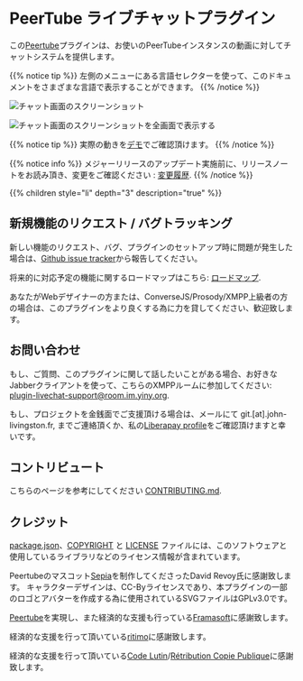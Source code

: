 # PeerTube ライブチャットプラグイン

この[Peertube](https://joinpeertube.org/)プラグインは、お使いのPeerTubeインスタンスの動画に対してチャットシステムを提供します。

{{% notice tip %}}
左側のメニューにある言語セレクターを使って、このドキュメントをさまざまな言語で表示することができます。
{{% /notice %}}

![チャット画面のスクリーンショット](/peertube-plugin-livechat/images/chat.png?classes=shadow,border&width=400px)

![チャット画面のスクリーンショットを全画面で表示する](/peertube-plugin-livechat/images/fullscreen.png?classes=shadow,border&width=400px)

{{% notice tip %}}
実際の動きを[デモ](https://www.yiny.org/w/399a8d13-d4cf-4ef2-b843-98530a8ccbae)でご確認頂けます。
{{% /notice %}}

{{% notice info %}}
メジャーリリースのアップデート実施前に、リリースノートをお読み頂き、変更をご確認ください : [変更履歴](https://github.com/JohnXLivingston/peertube-plugin-livechat/blob/main/CHANGELOG.md).
{{% /notice %}}

{{% children style="li" depth="3" description="true" %}}

## 新規機能のリクエスト / バグトラッキング

新しい機能のリクエスト、バグ、プラグインのセットアップ時に問題が発生した場合は、[Github issue tracker](https://github.com/JohnXLivingston/peertube-plugin-livechat/issues)から報告してください。

将来的に対応予定の機能に関するロードマップはこちら: [ロードマップ](ROADMAP.md).

あなたがWebデザイナーの方または、ConverseJS/Prosody/XMPP上級者の方の場合は、このプラグインをより良くする為に力を貸してください、歓迎致します。

## お問い合わせ

もし、ご質問、このプラグインに関して話したいことがある場合、お好きなJabberクライアントを使って、こちらのXMPPルームに参加してください: [plugin-livechat-support@room.im.yiny.org](xmpp:plugin-livechat-support@room.im.yiny.org?join).

もし、プロジェクトを金銭面でご支援頂ける場合は、メールにて git.[at].john-livingston.fr, までご連絡頂くか、私の[Liberapay profile](https://liberapay.com/JohnLivingston/)をご確認頂けますと幸いです。

## コントリビュート

こちらのページを参考にしてください [CONTRIBUTING.md](CONTRIBUTING.md).

## クレジット

[package.json](package.json)、[COPYRIGHT](COPYRIGHT.md) と [LICENSE](LICENSE) ファイルには、このソフトウェアと使用しているライブラリなどのライセンス情報が含まれています。

Peertubeのマスコット[Sepia](https://www.davidrevoy.com/index.php?tag/peertube)を制作してくださったDavid Revoy氏に感謝致します。
キャラクターデザインは、CC-Byライセンスであり、本プラグインの一部のロゴとアバターを作成する為に使用されているSVGファイルはGPLv3.0です。

[Peertube](https://joinpeertube.org/)を実現し、また経済的な支援も行っている[Framasoft](https://framasoft.org)に感謝致します。

経済的な支援を行って頂いている[ritimo](https://www.ritimo.org/)に感謝致します。

経済的な支援を行って頂いている[Code Lutin](https://www.codelutin.com/)/[Rétribution Copie Publique](https://copiepublique.fr/)に感謝致します。
